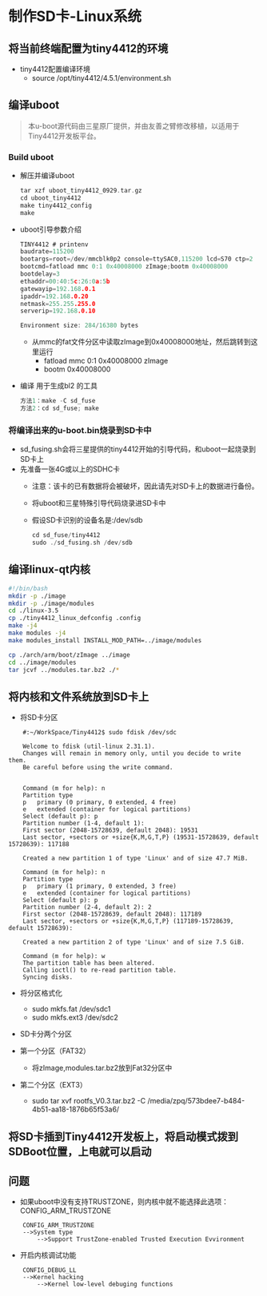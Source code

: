 # 制作SD卡-Linux系统

## 将当前终端配置为tiny4412的环境

* tiny4412配置编译环境
  * source /opt/tiny4412/4.5.1/environment.sh

## 编译uboot

> 本u-boot源代码由三星原厂提供，并由友善之臂修改移植，以适用于Tiny4412开发板平台。

### Build uboot

* 解压并编译uboot

  ```C
  tar xzf uboot_tiny4412_0929.tar.gz
  cd uboot_tiny4412
  make tiny4412_config
  make
  ```

* uboot引导参数介绍

    ```C
    TINY4412 # printenv
    baudrate=115200
    bootargs=root=/dev/mmcblk0p2 console=ttySAC0,115200 lcd=S70 ctp=2
    bootcmd=fatload mmc 0:1 0x40008000 zImage;bootm 0x40008000
    bootdelay=3
    ethaddr=00:40:5c:26:0a:5b
    gatewayip=192.168.0.1
    ipaddr=192.168.0.20
    netmask=255.255.255.0
    serverip=192.168.0.10

    Environment size: 284/16380 bytes
    ```

  * 从mmc的fat文件分区中读取zImage到0x40008000地址，然后跳转到这里运行
    * fatload mmc 0:1 0x40008000 zImage
    * bootm 0x40008000

* 编译 用于生成bl2 的工具

  ```C
  方法1：make -C sd_fuse
  方法2：cd sd_fuse; make
  ```

### 将编译出来的u-boot.bin烧录到SD卡中

* sd_fusing.sh会将三星提供的tiny4412开始的引导代码，和uboot一起烧录到SD卡上
* 先准备一张4G或以上的SDHC卡
  * 注意：该卡的已有数据将会被破坏，因此请先对SD卡上的数据进行备份。
  * 将uboot和三星特殊引导代码烧录进SD卡中
  * 假设SD卡识别的设备名是:/dev/sdb

    ```C
    cd sd_fuse/tiny4412
    sudo ./sd_fusing.sh /dev/sdb
    ```

## 编译linux-qt内核

```bash
#!/bin/bash
mkdir -p ./image
mkdir -p ./image/modules
cd ./linux-3.5
cp ./tiny4412_linux_defconfig .config
make -j4
make modules -j4
make modules_install INSTALL_MOD_PATH=../image/modules

cp ./arch/arm/boot/zImage ../image
cd ../image/modules
tar jcvf ../modules.tar.bz2 ./*
```

## 将内核和文件系统放到SD卡上

* 将SD卡分区

```shell
    #:~/WorkSpace/Tiny4412$ sudo fdisk /dev/sdc

    Welcome to fdisk (util-linux 2.31.1).
    Changes will remain in memory only, until you decide to write them.
    Be careful before using the write command.


    Command (m for help): n
    Partition type
    p   primary (0 primary, 0 extended, 4 free)
    e   extended (container for logical partitions)
    Select (default p): p
    Partition number (1-4, default 1): 
    First sector (2048-15728639, default 2048): 19531
    Last sector, +sectors or +size{K,M,G,T,P} (19531-15728639, default 15728639): 117188

    Created a new partition 1 of type 'Linux' and of size 47.7 MiB.

    Command (m for help): n
    Partition type
    p   primary (1 primary, 0 extended, 3 free)
    e   extended (container for logical partitions)
    Select (default p): p
    Partition number (2-4, default 2): 2
    First sector (2048-15728639, default 2048): 117189
    Last sector, +sectors or +size{K,M,G,T,P} (117189-15728639, default 15728639): 

    Created a new partition 2 of type 'Linux' and of size 7.5 GiB.

    Command (m for help): w
    The partition table has been altered.
    Calling ioctl() to re-read partition table.
    Syncing disks.
```

* 将分区格式化
  * sudo mkfs.fat /dev/sdc1
  * sudo mkfs.ext3 /dev/sdc2

* SD卡分两个分区
* 第一个分区（FAT32）
  * 将zImage,modules.tar.bz2放到Fat32分区中
* 第二个分区（EXT3）
  * sudo tar xvf rootfs_V0.3.tar.bz2 -C /media/zpq/573bdee7-b484-4b51-aa18-1876b65f53a6/

## 将SD卡插到Tiny4412开发板上，将启动模式拨到SDBoot位置，上电就可以启动

## 问题

* 如果uboot中没有支持TRUSTZONE，则内核中就不能选择此选项： CONFIG_ARM_TRUSTZONE

```text
    CONFIG_ARM_TRUSTZONE
    -->System type
        -->Support TrustZone-enabled Trusted Execution Evvironment
```

* 开启内核调试功能

```text
    CONFIG_DEBUG_LL
    -->Kernel hacking 
        -->Kernel low-level debuging functions
```
